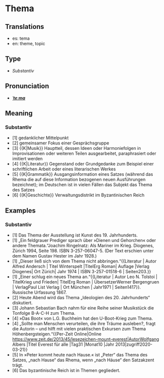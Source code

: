 # Thema
## Translations
- es: tema
- en: theme, topic
## Type
- _Substantiv_
## Pronunciation
- **_[ˈteːma](https://commons.wikimedia.org/wiki/File:De-Thema.ogg)_**
## Meaning
### Substantiv
- [1] gedanklicher Mittelpunkt
- [2] gemeinsamer Fokus einer Gesprächsgruppe
- [3] {{K|Musik}} Hauptteil, dessen Ideen oder Harmoniefolgen in Improvisationen oder weiteren Teilen ausgearbeitet, paraphrasiert oder imitiert werden
- [4] {{K|Literatur}} Gegenstand oder Grundgedanke zum Beispiel einer schriftlichen Arbeit oder eines literarischen Werkes
- [5] {{K|Grammatik}} Ausgangsinformation eines Satzes (während das Rhema die auf diese Information bezogenen neuen Ausführungen bezeichnet); im Deutschen ist in vielen Fällen das Subjekt das Thema des Satzes
- [6] {{K|Geschichte}} Verwaltungsdistrikt im Byzantinischen Reich
## Examples
### Substantiv
- [1] Das Thema der Ausstellung ist Kunst des 19. Jahrhunderts.
- [1] „Ein feldgrauer Prediger sprach über »Dienen und Gehorchen« oder andere Themata.“<ref>Joachim Ringelnatz: Als Mariner im Krieg. Diogenes, Zürich 1994, Seite 198. ISBN 3-257-06047-5. (Der Text erschien unter dem Namen Gustav Hester im Jahr 1928.)</ref>
- [1] „Dieser ließ sich von dem Thema nicht abbringen.“<ref>{{Literatur | Autor Alfred Andersch | Titel Winterspelt |TitelErg Roman| Auflage |Verlag Diogenes| Ort Zürich| Jahr 1974 | ISBN 3-257-01518-6 | Seiten203.}}</ref>
- [1] „Einer schlug ein neues Thema an.“<ref>{{Literatur | Autor Leo N. Tolstoi | TitelKrieg und Frieden| TitelErg Roman | ÜbersetzerWerner Bergengruen | VerlagPaul List Verlag | Ort München | Jahr1971 | Seiten1417}}. Russische Urfassung 1867.</ref>
- [2] Heute Abend wird das Thema „Ideologien des 20. Jahrhunderts“ diskutiert.
- [3] Johann Sebastian Bach nahm für eine Reihe seiner Musikstück die Tonfolge B-A-C-H zum Thema.
- [4] »Das Boot« von L.G. Buchheim hat den U-Boot-Krieg zum Thema.
- [4] „Sollte man Menschen verurteilen, die ihre Träume ausleben?, fragt die Autorin – und hilft mit vielen praktischen Exkursen zum Thema Höhenbergsteigen.“<ref>{{Per-Zeit Online|Online https://www.zeit.de/2013/45/lesezeichen-mount-everest|AutorWolfgang Albers |Titel Everest für alle |Tag31 |Monat10 |Jahr 2013|zugriff2020-03-21}}</ref>
- [5] In »Peter kommt heute nach Hause.« ist „Peter“ das Thema des Satzes, „nach Hause“ das Rhema, wenn „nach Háuse“ den Satzakzent trägt.
- [6] Das byzantinische Reich ist in Themen gegliedert.

